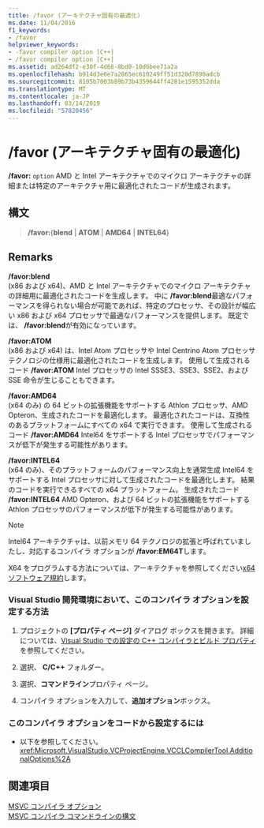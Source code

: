 ```yaml
---
title: /favor (アーキテクチャ固有の最適化)
ms.date: 11/04/2016
f1_keywords:
- /favor
helpviewer_keywords:
- -favor compiler option [C++]
- /favor compiler option [C++]
ms.assetid: ad264df2-e30f-4d68-8bd0-10d6bee71a2a
ms.openlocfilehash: b914d3e6e7a2865ec610249ff51d320d7890adcb
ms.sourcegitcommit: 8105b7003b89b73b4359644ff4281e1595352dda
ms.translationtype: MT
ms.contentlocale: ja-JP
ms.lasthandoff: 03/14/2019
ms.locfileid: "57820456"
---
```

# <a name="favor-optimize-for-architecture-specifics"></a>/favor (アーキテクチャ固有の最適化)

**/favor:** `option` AMD と Intel アーキテクチャでのマイクロ アーキテクチャの詳細または特定のアーキテクチャ用に最適化されたコードが生成されます。

## <a name="syntax"></a>構文

> **/favor:**{**blend** | **ATOM** | **AMD64** | **INTEL64**}

## <a name="remarks"></a>Remarks

**/favor:blend**<br/>
(x86 および x64)、AMD と Intel アーキテクチャでのマイクロ アーキテクチャの詳細用に最適化されたコードを生成します。 中に **/favor:blend**最適なパフォーマンスを得られない場合が可能であれば、特定のプロセッサ、その設計が幅広い x86 および x64 プロセッサで最適なパフォーマンスを提供します。 既定では、 **/favor:blend**が有効になっています。

**/favor:ATOM**<br/>
(x86 および x64) は、Intel Atom プロセッサや Intel Centrino Atom プロセッサ テクノロジの仕様用に最適化されたコードを生成します。 使用して生成されるコード **/favor:ATOM** Intel プロセッサの Intel SSSE3、SSE3、SSE2、および SSE 命令が生じることもできます。

**/favor:AMD64**<br/>
(x64 のみ) の 64 ビットの拡張機能をサポートする Athlon プロセッサ、AMD Opteron、生成されたコードを最適化します。 最適化されたコードは、互換性のあるプラットフォームにすべての x64 で実行できます。 使用して生成されるコード **/favor:AMD64** Intel64 をサポートする Intel プロセッサでパフォーマンスが低下が発生する可能性があります。

**/favor:INTEL64**<br/>
(x64 のみ)、そのプラットフォームのパフォーマンス向上を通常生成 Intel64 をサポートする Intel プロセッサに対して生成されたコードを最適化します。 結果のコードを実行できるすべての x64 プラットフォーム。 生成されたコード **/favor:INTEL64** AMD Opteron、および 64 ビットの拡張機能をサポートする Athlon プロセッサのパフォーマンスが低下が発生する可能性があります。

> [!NOTE]
> Intel64 アーキテクチャは、以前メモリ 64 テクノロジの拡張と呼ばれていましたし、対応するコンパイラ オプションが **/favor:EM64T**します。

X64 をプログラムする方法については、アーキテクチャを参照してください[x64 ソフトウェア規約](../x64-software-conventions.md)します。

### <a name="to-set-this-compiler-option-in-the-visual-studio-development-environment"></a>Visual Studio 開発環境において、このコンパイラ オプションを設定する方法

1. プロジェクトの **[プロパティ ページ]** ダイアログ ボックスを開きます。 詳細については、[Visual Studio での設定の C++ コンパイラとビルド プロパティ](../working-with-project-properties.md)を参照してください。

1. 選択、 **C/C++** フォルダー。

1. 選択、**コマンドライン**プロパティ ページ。

1. コンパイラ オプションを入力して、**追加オプション**ボックス。

### <a name="to-set-this-compiler-option-programmatically"></a>このコンパイラ オプションをコードから設定するには

- 以下を参照してください。<xref:Microsoft.VisualStudio.VCProjectEngine.VCCLCompilerTool.AdditionalOptions%2A>

## <a name="see-also"></a>関連項目

[MSVC コンパイラ オプション](compiler-options.md)<br/>
[MSVC コンパイラ コマンドラインの構文](compiler-command-line-syntax.md)
